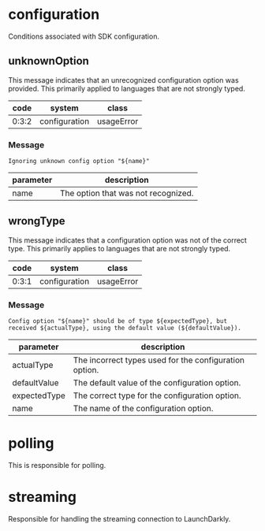 # configuration

Conditions associated with SDK configuration.

## unknownOption

This message indicates that an unrecognized configuration option was provided. This primarily applied to languages that are not strongly typed.

| code | system | class |
|------|--------|-------|
| 0:3:2 | configuration | usageError |

### Message

`Ignoring unknown config option "${name}"`

| parameter | description |
|-----------|-------------|
| name | The option that was not recognized. |


## wrongType

This message indicates that a configuration option was not of the correct type. This primarily applies to languages that are not strongly typed.

| code | system | class |
|------|--------|-------|
| 0:3:1 | configuration | usageError |

### Message

`Config option "${name}" should be of type ${expectedType}, but received ${actualType}, using the default value (${defaultValue}).`

| parameter | description |
|-----------|-------------|
| actualType | The incorrect types used for the configuration option. |
| defaultValue | The default value of the configuration option. |
| expectedType | The correct type for the configuration option. |
| name | The name of the configuration option. |



# polling

This is responsible for polling.


# streaming

Responsible for handling the streaming connection to LaunchDarkly.


